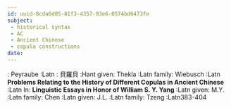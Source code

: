 ```yaml
---
id: uuid-8cda6d05-81f3-4357-93e6-0574bd6473fe
subject: 
 - historical syntax
 - AC
 - Ancient Chinese
 - copula constructions
date: 
---
```


: Peyraube :Latn
: 貝羅貝 :Hant
given: Thekla :Latn
family: Wiebusch :Latn
**Problems Relating to the History of Different Copulas in Ancient Chinese** :Latn
In: 
**Linguistic Essays in Honor of William S. Y. Yang** :Latn
given: M.Y. :Latn
family: Chen :Latn
given: J.L. :Latn
family: Tzeng :Latn383-404
